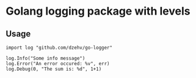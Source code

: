 # Golang logging package with levels

## Usage

``` golang
import log "github.com/dzehv/go-logger"

log.Info("Some info message")
log.Error("An error occured: %v", err)
log.Debug(0, "The sum is: %d", 1+1)
```
